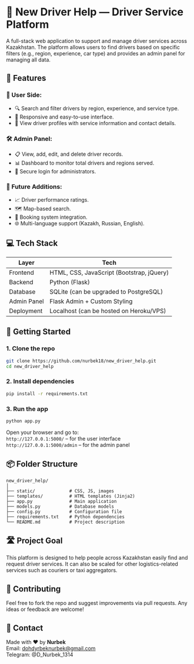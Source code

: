 # 🚗 New Driver Help — Driver Service Platform

A full-stack web application to support and manage driver services across Kazakhstan. The platform allows users to find drivers based on specific filters (e.g., region, experience, car type) and provides an admin panel for managing all data.

## 🌟 Features

### 👤 User Side:
- 🔍 Search and filter drivers by region, experience, and service type.
- 📱 Responsive and easy-to-use interface.
- 📂 View driver profiles with service information and contact details.

### 🛠️ Admin Panel:
- 📋 View, add, edit, and delete driver records.
- 📊 Dashboard to monitor total drivers and regions served.
- 🔐 Secure login for administrators.

### 📍 Future Additions:
- 📈 Driver performance ratings.
- 🗺️ Map-based search.
- 📅 Booking system integration.
- 🌐 Multi-language support (Kazakh, Russian, English).

## 💻 Tech Stack

| Layer         | Tech                                      |
|---------------|-------------------------------------------|
| Frontend      | HTML, CSS, JavaScript (Bootstrap, jQuery) |
| Backend       | Python (Flask)                            |
| Database      | SQLite (can be upgraded to PostgreSQL)    |
| Admin Panel   | Flask Admin + Custom Styling              |
| Deployment    | Localhost (can be hosted on Heroku/VPS)   |

## 🚀 Getting Started

### 1. Clone the repo
```bash
git clone https://github.com/nurbek18/new_driver_help.git
cd new_driver_help
```

### 2. Install dependencies
```bash
pip install -r requirements.txt
```

### 3. Run the app
```bash
python app.py
```

Open your browser and go to:  
`http://127.0.0.1:5000/` – for the user interface  
`http://127.0.0.1:5000/admin` – for the admin panel

## 📦 Folder Structure

```
new_driver_help/
│
├── static/             # CSS, JS, images
├── templates/          # HTML templates (Jinja2)
├── app.py              # Main application
├── models.py           # Database models
├── config.py           # Configuration file
├── requirements.txt    # Python dependencies
└── README.md           # Project description
```

## 🛣️ Project Goal

This platform is designed to help people across Kazakhstan easily find and request driver services. It can also be scaled for other logistics-related services such as couriers or taxi aggregators.

## 🤝 Contributing

Feel free to fork the repo and suggest improvements via pull requests. Any ideas or feedback are welcome!

## 📧 Contact

Made with ❤️ by **Nurbek**  
Email: dohdyrbeknurbek@gmail.com  
Telegram: @D_Nurbek_1314
